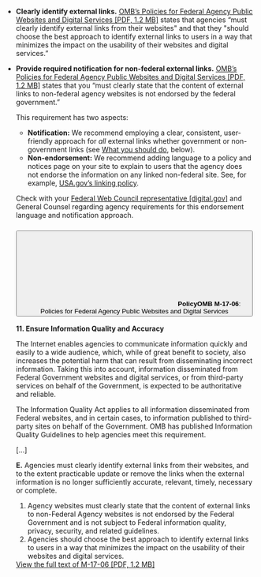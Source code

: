 - **Clearly identify external links.** [OMB’s Policies for Federal Agency Public Websites and Digital Services [PDF, 1.2 MB]](https://www.whitehouse.gov/wp-content/uploads/legacy_drupal_files/omb/memoranda/2017/m-17-06.pdf) states that agencies “must clearly identify external links from their websites" and that they "should choose the best approach to identify external links to users in a way that minimizes the impact on the usability of their websites and digital services.”
- **Provide required notification for non-federal external links.** [OMB’s Policies for Federal Agency Public Websites and Digital Services [PDF, 1.2 MB]](https://www.whitehouse.gov/wp-content/uploads/legacy_drupal_files/omb/memoranda/2017/m-17-06.pdf) states that you “must clearly state that the content of external links to non-federal agency websites is not endorsed by the federal government.”

    This requirement has two aspects:

    - **Notification:** We recommend employing a clear, consistent, user-friendly approach for _all_ external links whether government or non-government links (see [What you should do](#what-you-should-do), below).
    - **Non-endorsement:** We recommend adding language to a policy and notices page on your site to explain to users that the agency does not endorse the information on any linked non-federal site. See, for example, [USA.gov’s linking policy](https://www.usa.gov/linking-policy).

    Check with your [Federal Web Council representative [digital.gov]](https://digital.gov/resources/federal-web-council/) and General Counsel regarding agency requirements for this endorsement language and notification approach.

    <div class="usa-accordion card-policy">
      <h3 class="usa-accordion__heading">
      <button class="usa-accordion__button" title="View " aria-expanded="false" aria-controls="card-policy-6">
        <span class="scroll">
          <svg class="usa-icon square-4" aria-hidden="true" focusable="false" role="img"><use xlink:href="{{site.baseurl }}/img/site-sprite.svg#description"></use></svg>
        </span>
        <span class="src">
          <strong class="kicker">Policy</strong><strong>OMB M-17-06</strong>: Policies for Federal Agency Public Websites and Digital Services
        </span>
      </button>
      </h3>
      <div id="card-policy-6" class="card-policy-body usa-accordion__content usa-prose">
        <p><strong>11. Ensure Information Quality and Accuracy</strong></p>
        <p>The Internet enables agencies to communicate information quickly and easily to a wide audience, which, while of great benefit to society, also increases the potential harm that can result from disseminating incorrect information. Taking this into account, information disseminated from Federal Government websites and digital services, or from third-party services on behalf of the Government, is expected to be authoritative and reliable.</p>
        <p>The Information Quality Act applies to all information disseminated from Federal websites, and in certain cases, to information published to third-party sites on behalf of the Government. OMB has published Information Quality Guidelines to help agencies meet this requirement.</p>
        <p>[...]</p>
        <p><span class="text-highlight"><strong>E.</strong> Agencies must clearly identify external links from their websites, and to the extent practicable update or remove the links when the external information is no longer sufficiently accurate, relevant, timely, necessary or complete.</span></p>
        <ol>
          <li><span class="text-highlight">Agency websites must clearly state that the content of external links to non-Federal Agency websites is not endorsed by the Federal Government and is not subject to Federal information quality, privacy, security, and related guidelines.</span></li>
          <li><span class="text-highlight">Agencies should choose the best approach to identify external links to users in a way that minimizes the impact on the usability of their websites and digital services.</span></li>
        </ol>
        <a class="src" href="https://www.whitehouse.gov/wp-content/uploads/legacy_drupal_files/omb/memoranda/2017/m-17-06.pdf" title="View ">View the full text of M-17-06 [PDF, 1.2 MB]</a>
      </div>
    </div>
